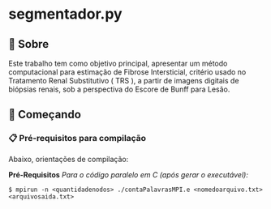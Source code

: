 # segmentador.py

## 🎁 Sobre

Este trabalho tem como objetivo principal, apresentar um método computacional para estimação de Fibrose Intersticial, critério usado no Tratamento Renal Substitutivo ( TRS ), a partir de imagens digitais de biópsias renais, sob a perspectiva do Escore de Bunff para Lesão.

## 🚀 Começando

### 📋 Pré-requisitos para compilação

Abaixo, orientações de compilação:

**Pré-Requisitos**
*Para o código paralelo em C (após gerar o executável):*
```
$ mpirun -n <quantidadenodos> ./contaPalavrasMPI.e <nomedoarquivo.txt> <arquivosaida.txt>
```
